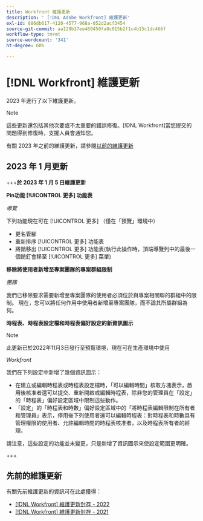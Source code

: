 ```yaml
---
title: Workfront 維護更新
description: ' [!DNL Adobe Workfront] 維護更新'
exl-id: 886db617-4120-4577-968a-052d2acf3454
source-git-commit: aa129b37ee460450fa8c015b2f1c4b15c1dc466f
workflow-type: tm+mt
source-wordcount: '341'
ht-degree: 60%

---
```


# [!DNL Workfront] 維護更新

2023 年進行了以下維護更新。

>[!NOTE]
>
>這些更新還包括其他次要或不太重要的錯誤修復。[!DNL Workfront]當您提交的問題得到修復時，支援人員會通知您。

有關 2023 年之前的維護更新，請參閱[以前的維護更新](#previous-maintenance-updates)

## 2023 年 1 月更新

+++**於 2023 年 1 月 5 日維護更新**

**Pin功能 [!UICONTROL 更多] 功能表**

_導覽_

下列功能現在可在 [!UICONTROL 更多] （僅在「預覽」環境中）

* 更名管腳
* 重新排序 [!UICONTROL 更多] 功能表
* 將銷移出 [!UICONTROL 更多] 功能表(執行此操作時，頂端導覽列中的最後一個銷釘會移至 [!UICONTROL 更多] 菜單)

**移除將使用者新增至專案團隊的專案群組限制**

_團隊_

我們已移除要求需要新增至專案團隊的使用者必須位於與專案相關聯的群組中的限制。 現在，您可以將任何作用中使用者新增至專案團隊，而不論其所屬群組為何。

**時程表、時程表設定檔和時程表偏好設定的新資訊圖示**

>[!NOTE]
>
>此更新已於2022年11月3日發行至預覽環境，現在可在生產環境中使用

_Workfront_

我們在下列設定中新增了幾個資訊圖示：

* 在建立或編輯時程表或時程表設定檔時，「可以編輯時間」核取方塊表示，啟用後核准者還可以提交、重新開啟或編輯時程表，除非您的管理員在「設定」的「時程表」偏好設定區域中限制這些動作。
* 「設定」的「時程表和時數」偏好設定區域中的「將時程表編輯限制在所有者和管理員」表示，停用後下列使用者還可以編輯時程表：對時程表和時數具有管理權限的使用者、允許編輯時間的時程表核准者，以及時程表所有者的經理。

請注意，這些設定的功能並未變更，只是新增了資訊圖示來使設定範圍更明確。

+++

## 先前的維護更新

有關先前維護更新的資訊可在此處獲得：

* [[!DNL Workfront] 維護更新封存 - 2022](2022-updates.md)
* [[!DNL Workfront] 維護更新封存 - 2021](2021-updates.md)
